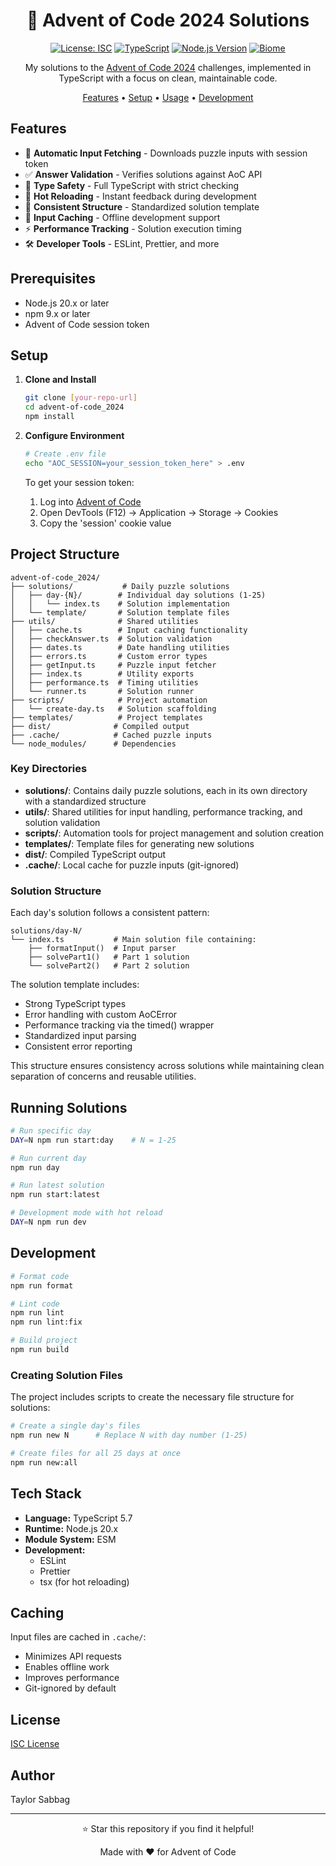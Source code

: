 <div align="center">

# 🎄 Advent of Code 2024 Solutions

[![License: ISC](https://img.shields.io/badge/License-ISC-blue.svg)](https://opensource.org/licenses/ISC)
[![TypeScript](https://img.shields.io/badge/TypeScript-5.7-blue?logo=typescript)](https://www.typescriptlang.org/)
[![Node.js Version](https://img.shields.io/badge/Node.js-20.x-green?logo=node.js)](https://nodejs.org/)
[![Biome](https://img.shields.io/badge/Biome-Latest-60A5FA?logo=biome)](https://biomejs.dev/)

My solutions to the [Advent of Code 2024](https://adventofcode.com/2024) challenges, implemented in TypeScript with a focus on clean, maintainable code.

[Features](#features) •
[Setup](#setup) •
[Usage](#running-solutions) •
[Development](#development)

</div>

## Features

- 🚀 **Automatic Input Fetching** - Downloads puzzle inputs with session token
- ✅ **Answer Validation** - Verifies solutions against AoC API
- 📝 **Type Safety** - Full TypeScript with strict checking
- 🔄 **Hot Reloading** - Instant feedback during development
- 🧪 **Consistent Structure** - Standardized solution template
- 💾 **Input Caching** - Offline development support
- ⚡ **Performance Tracking** - Solution execution timing
- 🛠️ **Developer Tools** - ESLint, Prettier, and more

## Prerequisites

- Node.js 20.x or later
- npm 9.x or later
- Advent of Code session token

## Setup

1. **Clone and Install**

   ```bash
   git clone [your-repo-url]
   cd advent-of-code_2024
   npm install
   ```

2. **Configure Environment**

   ```bash
   # Create .env file
   echo "AOC_SESSION=your_session_token_here" > .env
   ```

   To get your session token:
   1. Log into [Advent of Code](https://adventofcode.com)
   2. Open DevTools (F12) → Application → Storage → Cookies
   3. Copy the 'session' cookie value

## Project Structure

```
advent-of-code_2024/
├── solutions/           # Daily puzzle solutions
│   ├── day-{N}/        # Individual day solutions (1-25)
│   │   └── index.ts    # Solution implementation
│   └── template/       # Solution template files
├── utils/              # Shared utilities
│   ├── cache.ts        # Input caching functionality
│   ├── checkAnswer.ts  # Solution validation
│   ├── dates.ts        # Date handling utilities
│   ├── errors.ts       # Custom error types
│   ├── getInput.ts     # Puzzle input fetcher
│   ├── index.ts        # Utility exports
│   ├── performance.ts  # Timing utilities
│   └── runner.ts       # Solution runner
├── scripts/            # Project automation
│   └── create-day.ts   # Solution scaffolding
├── templates/          # Project templates
├── dist/              # Compiled output
├── .cache/            # Cached puzzle inputs
└── node_modules/      # Dependencies
```

### Key Directories

- **solutions/**: Contains daily puzzle solutions, each in its own directory with a standardized structure
- **utils/**: Shared utilities for input handling, performance tracking, and solution validation
- **scripts/**: Automation tools for project management and solution creation
- **templates/**: Template files for generating new solutions
- **dist/**: Compiled TypeScript output
- **.cache/**: Local cache for puzzle inputs (git-ignored)

### Solution Structure

Each day's solution follows a consistent pattern:

```
solutions/day-N/
└── index.ts           # Main solution file containing:
    ├── formatInput()  # Input parser
    ├── solvePart1()   # Part 1 solution
    └── solvePart2()   # Part 2 solution
```

The solution template includes:

- Strong TypeScript types
- Error handling with custom AoCError
- Performance tracking via the timed() wrapper
- Standardized input parsing
- Consistent error reporting

This structure ensures consistency across solutions while maintaining clean separation of concerns and reusable utilities.

## Running Solutions

```bash
# Run specific day
DAY=N npm run start:day    # N = 1-25

# Run current day
npm run day

# Run latest solution
npm run start:latest

# Development mode with hot reload
DAY=N npm run dev
```

## Development

```bash
# Format code
npm run format

# Lint code
npm run lint
npm run lint:fix

# Build project
npm run build
```

### Creating Solution Files

The project includes scripts to create the necessary file structure for solutions:

```bash
# Create a single day's files
npm run new N      # Replace N with day number (1-25)

# Create files for all 25 days at once
npm run new:all
```

## Tech Stack

- **Language:** TypeScript 5.7
- **Runtime:** Node.js 20.x
- **Module System:** ESM
- **Development:**
  - ESLint
  - Prettier
  - tsx (for hot reloading)

## Caching

Input files are cached in `.cache/`:

- Minimizes API requests
- Enables offline work
- Improves performance
- Git-ignored by default

## License

[ISC License](LICENSE)

## Author

Taylor Sabbag

---

<div align="center">
⭐ Star this repository if you find it helpful!

Made with ❤️ for Advent of Code
</div>
